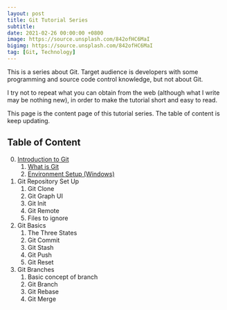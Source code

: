 ```yaml
---
layout: post
title: Git Tutorial Series
subtitle:
date: 2021-02-26 00:00:00 +0800
image: https://source.unsplash.com/842ofHC6MaI
bigimg: https://source.unsplash.com/842ofHC6MaI
tag: [Git, Technology]
---
```


This is a series about Git. Target audience is developers with some programming and source code control knowledge, but not about Git.

I try not to repeat what you can obtain from the web (although what I write may be nothing new), in order to make the tutorial short and easy to read.

This page is the content page of this tutorial series. The table of content is keep updating.

## Table of Content

0. [Introduction to Git](https://avin-shum.github.io/2021-02-26-introduction-to-git/)
   1. [What is Git](https://avin-shum.github.io/2021-02-26-introduction-to-git/#what-is-git)
   2. [Environment Setup (Windows)](https://avin-shum.github.io/2021-02-26-introduction-to-git/#environment-setup-windows)
1. Git Repository Set Up
   1. Git Clone
   2. Git Graph UI
   3. Git Init
   4. Git Remote
   5. Files to ignore
2. Git Basics
   1. The Three States
   2. Git Commit
   3. Git Stash
   4. Git Push
   5. Git Reset
3. Git Branches
   1. Basic concept of branch
   2. Git Branch
   3. Git Rebase
   4. Git Merge
